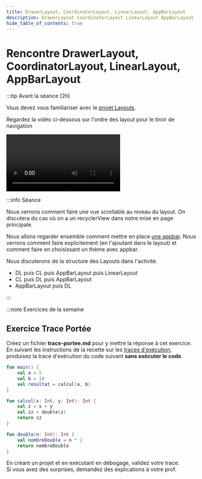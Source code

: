 ```yaml
---
title: DrawerLayout, CoordinatorLayout, LinearLayout, AppBarLayout
description: DrawerLayout CoordinatorLayout LinearLayout AppBarLayout
hide_table_of_contents: true
---
```


# Rencontre DrawerLayout, CoordinatorLayout, LinearLayout, AppBarLayout

<Row>

<Column>

:::tip Avant la séance (2h)

Vous devez vous familiariser avec le [projet Layouts](https://github.com/departement-info-cem/4N6-Mobile/tree/main/code/Layouts).

Regardez la vidéo ci-dessous sur l'ordre des layout pour le tiroir de navigation

<Video url="https://www.youtube.com/watch?v=bmIs1LAYfCc" />

:::

</Column>

<Column>

:::info Séance

Nous verrons comment faire une vue scrollable au niveau du layout. On discutera du cas où on a un recyclerView dans notre mise en page principale.

Nous allons regarder ensemble comment mettre en place [une appbar](https://developer.android.com/training/appbar/setting-up). Nous verrons comment faire explicitement (en l'ajoutant dans le layout) et comment faire en choisissant un thème avec appbar.

Nous discuterons de la structure des Layouts dans l'activité.

- DL puis CL puis AppBarLayout puis LinearLayout
- CL puis DL puis AppBarLayout
- AppBarLayout puis DL

:::

</Column>

</Row>

:::note Exercices de la semaine

## Exercice Trace Portée
Créez un fichier **trace-portee.md** pour y mettre la réponse à cet exercice.  
En suivant les instructions de la recette sur les [traces d'exécution](../recettes/produire-une-trace),
produisez la trace d'exécution du code suivant **sans exécuter le code**.
```kotlin
fun main() {
    val a = 5
    val b = 10
    val resultat = calcul(a, b)
}

fun calcul(x: Int, y: Int): Int {
    val z = x + y
    val zz = double(z)
    return zz
}

fun double(n: Int): Int {
    val nombreDouble = n * 2
    return nombreDouble
}
```
En créant un projet et en exécutant en débogage, validez votre trace.  
Si vous avez des surprises, demandez des explications à votre prof.
